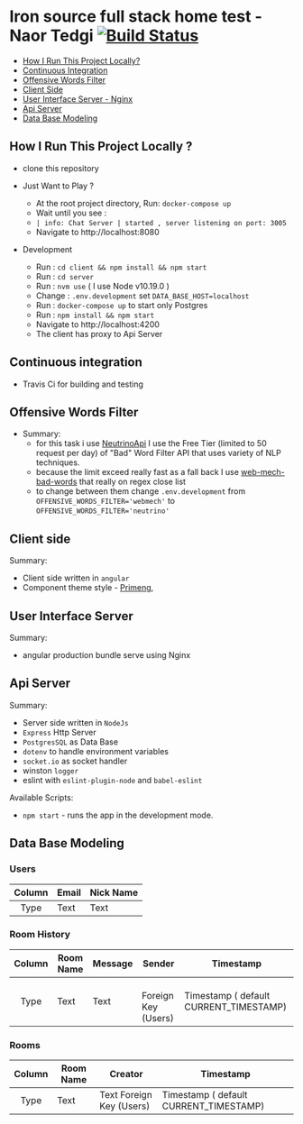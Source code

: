 # Iron source full stack home test  - Naor Tedgi  [![Build Status](https://travis-ci.com/ntedgi/Iron-source-full-stack-home-test.svg?token=j5MfTq7AAx3aACrwaz2v&branch=main)](https://travis-ci.com/ntedgi/Iron-source-full-stack-home-test)

- [How I Run This Project Locally?](#how-i-run-this-project-locally-)
- [Continuous Integration](#continuous-integration)
- [Offensive Words Filter]()
- [Client Side](#client-side)
- [User Interface Server - Nginx](#user-interface-server)
- [Api Server ](#api-server)
- [Data Base Modeling](#data-base-modeling)



## How I Run This Project Locally ?

- clone this repository

- Just Want to Play ?
    - At the root project directory, Run: `docker-compose up`
    - Wait until you see :
    - `| info: Chat Server | started , server listening on port: 3005`
    - Navigate to http://localhost:8080
- Development
    - Run : `cd client && npm install && npm start`
    - Run : `cd server`
    - Run : `nvm use` ( I use Node v10.19.0 )
    - Change : `.env.development` set `DATA_BASE_HOST=localhost`
    - Run : `docker-compose up` to start only Postgres 
    - Run : `npm install && npm start`
    - Navigate to http://localhost:4200
    - The client has proxy to Api Server  


## Continuous integration
- Travis Ci for building and testing


## Offensive Words Filter
- Summary:
  - for this task i use [NeutrinoApi](https://www.neutrinoapi.com/api/bad-word-filter/)
    I use the Free Tier (limited to 50 request per day) of "Bad" Word Filter API  that uses variety of NLP techniques. 
  - because the limit exceed really fast as a fall back I use [web-mech-bad-words](https://github.com/web-mech/badwords) that really on regex close list 
  - to change between them change `.env.development` from
`OFFENSIVE_WORDS_FILTER='webmech'` to
`OFFENSIVE_WORDS_FILTER='neutrino'` 
 




## Client side

Summary:

- Client side written in `angular`
- Component theme style - [Primeng](https://www.primefaces.org/primeng/),

## User Interface Server

Summary:
- angular production bundle serve using Nginx

## Api Server
Summary:

- Server side written in `NodeJs`
- `Express` Http Server
- `PostgresSQL` as Data Base
- `dotenv` to handle environment variables
- `socket.io` as socket handler
- winston `logger`
- eslint with `eslint-plugin-node` and `babel-eslint` 

Available Scripts:
- `npm start` - runs the app in the development mode.

## Data Base Modeling

### Users

| Column | Email                      |Nick Name| 
| :----: | ----------------------------- | --------- | 
|  Type  | Text   |Text  | 

### Room History

| Column | Room Name             | Message | Sender        |Timestamp|
| :----: | --------------------- | ----------- | ---------- |---------- |
|  Type  | Text  | Text        |   Foreign Key (Users)|Timestamp ( default CURRENT_TIMESTAMP)

### Rooms

| Column | Room Name |Creator| Timestamp|
| :----: | ----------| --------- |--------- | 
|  Type  | Text   |Text   Foreign Key (Users)|Timestamp ( default CURRENT_TIMESTAMP)

